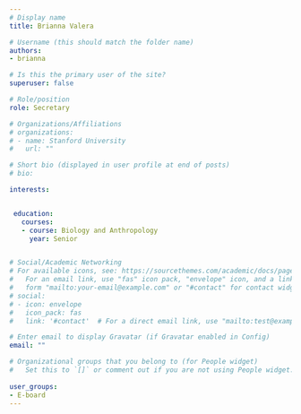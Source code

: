 ```yaml
---
# Display name
title: Brianna Valera

# Username (this should match the folder name)
authors:
- brianna

# Is this the primary user of the site?
superuser: false

# Role/position
role: Secretary

# Organizations/Affiliations
# organizations:
# - name: Stanford University
#   url: ""

# Short bio (displayed in user profile at end of posts)
# bio: 

interests:


 education:
   courses:
   - course: Biology and Anthropology
     year: Senior


# Social/Academic Networking
# For available icons, see: https://sourcethemes.com/academic/docs/page-builder/#icons
#   For an email link, use "fas" icon pack, "envelope" icon, and a link in the
#   form "mailto:your-email@example.com" or "#contact" for contact widget.
# social:
# - icon: envelope
#   icon_pack: fas
#   link: '#contact'  # For a direct email link, use "mailto:test@example.org".

# Enter email to display Gravatar (if Gravatar enabled in Config)
email: ""

# Organizational groups that you belong to (for People widget)
#   Set this to `[]` or comment out if you are not using People widget.
 
user_groups:
- E-board
---
```


